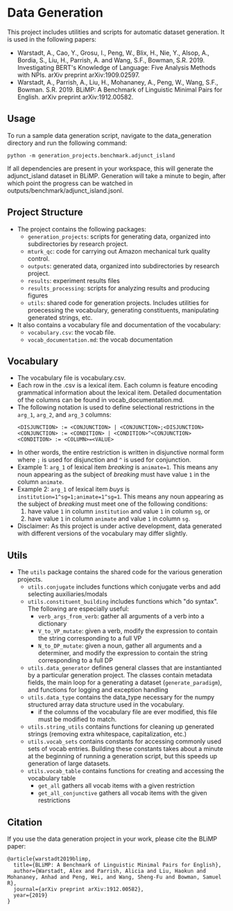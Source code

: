 # Data Generation
This project includes utilities and scripts for automatic dataset generation. It is used in the following papers:
- Warstadt, A., Cao, Y., Grosu, I., Peng, W., Blix, H., Nie, Y., Alsop, A., Bordia, S., Liu, H., Parrish, A. and Wang, S.F., Bowman, S.R. 2019. Investigating BERT's Knowledge of Language: Five Analysis Methods with NPIs. arXiv preprint arXiv:1909.02597.
- Warstadt, A., Parrish, A., Liu, H., Mohananey, A., Peng, W., Wang, S.F., Bowman. S.R. 2019. BLiMP: A Benchmark of Linguistic Minimal Pairs for English. arXiv preprint arXiv:1912.00582.
    

## Usage
To run a sample data generation script, navigate to the data_generation directory and run the following command:
```
python -m generation_projects.benchmark.adjunct_island
```
    
If all dependencies are present in your workspace, this will generate the adjunct_island dataset in BLiMP. Generation will take a minute to begin, after which point the progress can be watched in outputs/benchmark/adjunct_island.jsonl.


## Project Structure
- The project contains the following packages:
    - ```generation_projects```: scripts for generating data, organized into subdirectories by research project.
    - ```mturk_qc```: code for carrying out Amazon mechanical turk quality control.
    - ```outputs```: generated data, organized into subdirectories by research project.
    - ```results```: experiment results files
    - ```results_processing```: scripts for analyzing results and producing figures
    - ```utils```: shared code for generation projects. Includes utilities for proecessing the vocabulary, generating constituents, manipulating generated strings, etc.
- It also contains a vocabulary file and documentation of the vocabulary:
    - ```vocabulary.csv```: the vocab file.
    - ```vocab_documentation.md```: the vocab documentation


## Vocabulary
- The vocabulary file is vocabulary.csv.
- Each row in the .csv is a lexical item. Each column is feature encoding grammatical information about the lexical item. Detailed documentation of the columns can be found in vocab_documentation.md.
- The following notation is used to define selectional restrictions in the ```arg_1```, ```arg_2```, and ```arg_3``` columns:
    ```
    <DISJUNCTION> := <CONJUNCTION> | <CONJUNCTION>;<DISJUNCTION>
    <CONJUNCTION> := <CONDITION> | <CONDITION>^<CONJUNCTION>
    <CONDITION> := <COLUMN>=<VALUE>
    ```
- In other words, the entire restriction is written in disjunctive normal form where ```;``` is used for disjunction and ```^``` is used for conjunction.
- Example 1: ```arg_1``` of lexical item *breaking* is ```animate=1```. This means any noun appearing as the subject of *breaking* must have value ```1``` in the column ```animate```. 
- Example 2: ```arg_1``` of lexical item *buys* is ```institution=1^sg=1;animate=1^sg=1```. This means any noun appearing as the subject of *breaking* must meet one of the following conditions: 
    1. have value ```1``` in column ```institution``` and value ```1``` in column ```sg```, or
    2. have value ```1``` in column ```animate``` and value ```1``` in column ```sg```. 
- Disclaimer: As this project is under active development, data generated with different versions of the vocabulary may differ slightly.


## Utils
- The ```utils``` package contains the shared code for the various generation projects.
    - ```utils.conjugate``` includes functions which conjugate verbs and add selecting auxiliaries/modals
    - ```utils.constituent_building``` includes functions which "do syntax". The following are especially useful:
        - ```verb_args_from_verb```: gather all arguments of a verb into a dictionary
        - ```V_to_VP_mutate```: given a verb, modify the expression to contain the string corresponding to a full VP
        - ```N_to_DP_mutate```: given a noun, gather all arguments and a determiner, and modify the expression to contain the string corresponding to a full DP
    - ```utils.data_generator``` defines general classes that are instantianted by a particular generation project. The classes contain metadata fields, the main loop for a generating a dataset (```generate_paradigm```), and functions for logging and exception handling
    - ```utils.data_type``` contains the data_type necessary for the numpy structured array data structure used in the vocabulary.
        - if the columns of the vocabulary file are ever modified, this file must be modified to match.
    - ```utils.string_utils``` contains functions for cleaning up generated strings (removing extra whitespace, capitalization, etc.)
    - ```utils.vocab_sets``` contains constants for accessing commonly used sets of vocab entries. Building these constants takes about a minute at the beginning of running a generation script, but this speeds up generation of large datasets.
    - ```utils.vocab_table``` contains functions for creating and accessing the vocabulary table
        - ```get_all``` gathers all vocab items with a given restriction
        - ```get_all_conjunctive``` gathers all vocab items with the given restrictions
        
## Citation
If you use the data generation project in your work, please cite the BLiMP paper:
```
@article{warstadt2019blimp,
  title={BLiMP: A Benchmark of Linguistic Minimal Pairs for English},
  author={Warstadt, Alex and Parrish, Alicia and Liu, Haokun and Mohananey, Anhad and Peng, Wei, and Wang, Sheng-Fu and Bowman, Samuel R},
  journal={arXiv preprint arXiv:1912.00582},
  year={2019}
}
```

